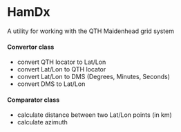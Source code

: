 # HamDx
A utility for working with the QTH Maidenhead grid system

#### Convertor class
- convert QTH locator to Lat/Lon
- convert Lat/Lon to QTH locator
- convert Lat/Lon to DMS (Degrees, Minutes, Seconds)
- convert DMS to Lat/Lon

#### Comparator class
- calculate distance between two Lat/Lon points (in km)
- calculate azimuth
